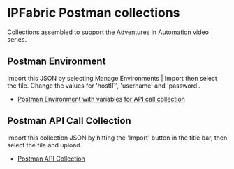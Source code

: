 # IPFabric Postman collections

Collections assembled to support the Adventures in Automation video series.

## Postman Environment

Import this JSON by selecting Manage Environments | Import then select the file.  Change the values for 'hostIP', 'username' and 'password'.

* [Postman Environment with variables for API call collection]("./IPF-lab.postman_environment.json")

## Postman API Call Collection

Import this collection JSON by hitting the 'Import' button in the title bar, then select the file and upload.

* [Postman API Collection](./IPFabric.postman_collection.json)